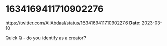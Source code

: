 # 1634169411710902276
https://twitter.com/AliAbdaal/status/1634169411710902276
**Date:** 2023-03-10

Quick Q - do you identify as a creator?
